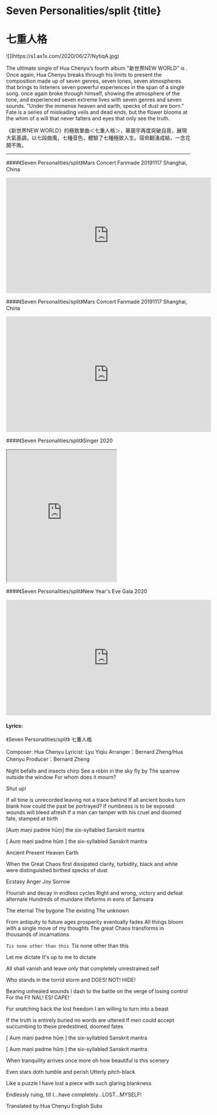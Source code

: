 # Seven Personalities/split {title}
# 七重人格
<div class="background" markdown="1">
![](https://s1.ax1x.com/2020/06/27/NytiqA.jpg)
</div>

The ultimate single of Hua Chenyu’s fourth album "新世界NEW WORLD" is <Split>. Once again, Hua Chenyu breaks through his limits to present the composition made up of seven genres, seven tones, seven atmospheres that brings to listeners seven powerful experiences in the span of a single song. once again broke through himself, showing the atmosphere of the tone, and experienced seven extreme lives with seven genres and seven sounds. "Under the immense heaven and earth, specks of dust are born." Fate is a series of misleading veils and dead ends, but the flower blooms at the whim of a will that never falters and eyes that only see the truth.

《新世界NEW WORLD》的極致單曲＜七重人格＞，華晨宇再度突破自我，展現大氣基調，以七段曲風，七種音色，體驗了七種極致人生。宿命翻湧成結，一念花開不敗。

---------------------------------

####《Seven Personalities/split》Mars Concert Fanmade 20191117 Shanghai, China

<iframe width="560" height="315" src="https://www.youtube.com/embed/NpwEOmj9eAs" frameborder="0" allow="accelerometer; autoplay; encrypted-media; gyroscope; picture-in-picture" allowfullscreen></iframe>

####《Seven Personalities/split》Mars Concert Fanmade 20191117 Shanghai, China

<iframe width="560" height="315" src="https://www.youtube.com/embed/ENMf_sVSuk8" frameborder="0" allow="accelerometer; autoplay; encrypted-media; gyroscope; picture-in-picture" allowfullscreen></iframe>

####《Seven Personalities/split》Singer 2020

<iframe allowfullscreen height=360 src="https://rio6.github.io/Subtube?v=F6pHNt9BSdo&subtitle-English=https://dl.dropboxusercontent.com/s/deb6x457y5iyich/Singer%202020%20EP11%207%20Personalities.srt"></iframe>

####《Seven Personalities/split》New Year's Eve Gala 2020

<iframe width="560" height="315" src="https://www.youtube.com/embed/U_HR6ACvedE" frameborder="0" allow="accelerometer; autoplay; encrypted-media; gyroscope; picture-in-picture" allowfullscreen></iframe>

#### Lyrics:
<div class="box">
《Seven Personalities/split》
   七重人格
   
Composer: Hua Chenyu
Lyricist: Lyu Yiqiu
Arranger：Bernard Zheng/Hua Chenyu
Producer：Bernard Zheng

Night befalls and insects chirp
See a robin in the sky fly by
The sparrow outside the window
For whom does it mourn?
 
Shut up!
 
If all time is unrecorded leaving not a trace behind
If all ancient books turn blank how could the past be portrayed?
If numbness is to be exposed wounds will bleed afresh
If a man can tamper with his cruel and doomed fate, stamped at birth
 
[Auṃ maṇi padme hūṃ]
the six-syllabled Sanskrit mantra
 
[ Auṃ maṇi padme hūṃ ]
the six-syllabled Sanskrit mantra
 
Ancient
Present
Heaven
Earth
 
When the Great Chaos first dissipated
clarity, turbidity, black and white were distinguished
birthed specks of dust
 
Ecstasy
Anger
Joy
Sorrow
 
Flourish and decay in endless cycles
Right and wrong, victory and defeat alternate
Hundreds of mundane lifeforms in eons of Samsara
 
The eternal
The bygone
The existing
The unknown
 
From antiquity to future ages prosperity eventually fades
All things bloom with a single move of my thoughts
The great Chaos transforms in thousands of incarnations
 
`Tis none other than this
`Tis none other than this
 
Let me dictate 
It's up to me to dictate
 
All shall vanish and leave only
that completely unrestrained self
 
Who stands in the torrid storm 
and DOES! NOT! HIDE!
 
Bearing unhealed wounds
I dash to the battle on the verge of losing control
For the FI! NAL! ES! CAPE!

For snatching back the lost freedom
I am willing to turn into a beast

If the truth is entirely buried 
no words are uttered
If men could accept succumbing 
to these predestined, doomed fates
 
[ Auṃ maṇi padme hūṃ ]
the six-syllabled Sanskrit mantra
 
[ Auṃ maṇi padme hūṃ ]
the six-syllabled Sanskrit mantra
 
When tranquility arrives once more
oh how beautiful is this scenery
 
Even stars doth tumble and perish
Utterly pitch-black
 
Like a puzzle
I have lost a piece
with such glaring blankness

Endlessly ruing, till I...have completely...LOST...MYSELF!

Translated by Hua Chenyu English Subs
</div>